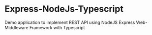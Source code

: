 # Express-NodeJs-Typescript
Demo application to implement REST API using NodeJS Express Web-Middleware Framework with Typescript
